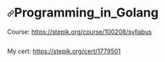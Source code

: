 <h1 dir="auto"><a id="user-content-stepic_golang" class="anchor" aria-hidden="true" href="#stepic_golang"><svg class="octicon octicon-link" viewBox="0 0 16 16" version="1.1" width="16" height="16" aria-hidden="true"><path fill-rule="evenodd" d="M7.775 3.275a.75.75 0 001.06 1.06l1.25-1.25a2 2 0 112.83 2.83l-2.5 2.5a2 2 0 01-2.83 0 .75.75 0 00-1.06 1.06 3.5 3.5 0 004.95 0l2.5-2.5a3.5 3.5 0 00-4.95-4.95l-1.25 1.25zm-4.69 9.64a2 2 0 010-2.83l2.5-2.5a2 2 0 012.83 0 .75.75 0 001.06-1.06 3.5 3.5 0 00-4.95 0l-2.5 2.5a3.5 3.5 0 004.95 4.95l1.25-1.25a.75.75 0 00-1.06-1.06l-1.25 1.25a2 2 0 01-2.83 0z"></path></svg></a>Programming_in_Golang</h1>




<p dir="auto">Course: <a href="https://stepik.org/course/54403/info" rel="nofollow">https://stepik.org/course/100208/syllabus</a></p>



<img src="https://github.com/SafronovRaff/Programming_in_Golang/sertifikat.jpg" alt="" style="max-width: 100%;">

<p dir="auto">My cert: <a href="https://stepik.org/cert/1779501" rel="nofollow">https://stepik.org/cert/1779501</a></p>
